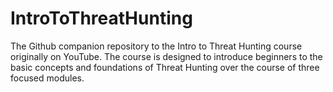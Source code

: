 # IntroToThreatHunting

The Github companion repository to the Intro to Threat Hunting course originally on YouTube. The course is designed to introduce beginners to the basic concepts and foundations of Threat Hunting over the course of three focused modules.
